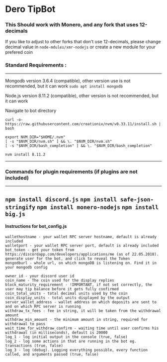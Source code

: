 # Dero TipBot

### This Should work with Monero, and any fork that uses 12-decimals

If you like to adjust to other forks that don't use 12-decimals, please change decimal value in `node-mdules/xmr-nodejs` or create a new module for your prefered coin


### Standard Requirements : 
----------------------------------------------------------------------------
Mongodb version 3.6.4 (compatible), other version use is not recommended, but it can work
```sudo apt install mongodb```

Node.js version 8.11.2 (compatible), other version is not recommended, but it can work

Navigate to bot directory
```
curl -o- https://raw.githubusercontent.com/creationix/nvm/v0.33.11/install.sh | bash

export NVM_DIR="$HOME/.nvm"
[ -s "$NVM_DIR/nvm.sh" ] && \. "$NVM_DIR/nvm.sh"  
[ -s "$NVM_DIR/bash_completion" ] && \. "$NVM_DIR/bash_completion"

nvm install 8.11.2
```
----------------------------------------------------------------------------
### Commands for plugin requirements (if plugins are not included)
----------------------------------------------------------------------------
`npm install discord.js`
`npm install safe-json-stringify`
`npm install monero-nodejs`
`npm install big.js`
----------------------------------------------------------------------------
#### Instructions for bot_config.js
```
wallethostname - your wallet RPC server hostname, default is already included
walletport - your wallet RPC server port, default is already included
bot_token - get your token from https://discordapp.com/developers/applications/me (as of 22.05.2018). generate user for the bot, and click to reveal the Token
mongodburl - whole url, on which mongoDB is listening on. Find it in your mongodb config

owner_id - your discord user id
coin_name - The coin used for the display replies
block_maturity_requirement - !IMPORTANT, if not set correctly, the user may tip balance before it gets fully confirmed
coin_total_units - total decimal units used by the coin
coin_display_units - total units displayed by the output
server_wallet_address - wallet address on which deposits are sent to and on which RPC server is running
withdraw_tx_fees - fee in string, it will be taken from the withdrawal amount
withdraw_min_amount - the minimum amount in string, required for withdrawal to pass
wait_time_for_withdraw_confirm - waiting time until user confirms his withdrawal (in milliseconds), default is 20000
log_1 - log initial output in the console (true, false)
log_2 - log some actions in that are running in the bot eg. transactions (true, false)
log_3 - log (debug). Logging everything possible, every function called, and arguments passed (true, false)
```
